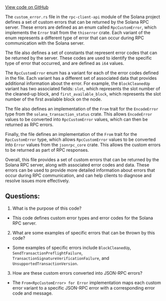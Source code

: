 
[View code on GitHub](https://github.com/solana-labs/solana/blob/master/rpc-client-api/src/custom_error.rs)

The `custom_error.rs` file in the `rpc-client-api` module of the Solana project defines a set of custom errors that can be returned by the Solana RPC server. These errors are defined as an enum called `RpcCustomError`, which implements the `Error` trait from the `thiserror` crate. Each variant of the enum represents a different type of error that can occur during RPC communication with the Solana server.

The file also defines a set of constants that represent error codes that can be returned by the server. These codes are used to identify the specific type of error that occurred, and are defined as `i64` values.

The `RpcCustomError` enum has a variant for each of the error codes defined in the file. Each variant has a different set of associated data that provides additional information about the error. For example, the `BlockCleanedUp` variant has two associated fields: `slot`, which represents the slot number of the cleaned-up block, and `first_available_block`, which represents the slot number of the first available block on the node.

The file also defines an implementation of the `From` trait for the `EncodeError` type from the `solana_transaction_status` crate. This allows `EncodeError` values to be converted into `RpcCustomError` values, which can then be returned as RPC errors.

Finally, the file defines an implementation of the `From` trait for the `RpcCustomError` type, which allows `RpcCustomError` values to be converted into `Error` values from the `jsonrpc_core` crate. This allows the custom errors to be returned as part of RPC responses.

Overall, this file provides a set of custom errors that can be returned by the Solana RPC server, along with associated error codes and data. These errors can be used to provide more detailed information about errors that occur during RPC communication, and can help clients to diagnose and resolve issues more effectively.
## Questions: 
 1. What is the purpose of this code?
- This code defines custom error types and error codes for the Solana RPC server.

2. What are some examples of specific errors that can be thrown by this code?
- Some examples of specific errors include `BlockCleanedUp`, `SendTransactionPreflightFailure`, `TransactionSignatureVerificationFailure`, and `UnsupportedTransactionVersion`.

3. How are these custom errors converted into JSON-RPC errors?
- The `From<RpcCustomError> for Error` implementation maps each custom error variant to a specific JSON-RPC error with a corresponding error code and message.
